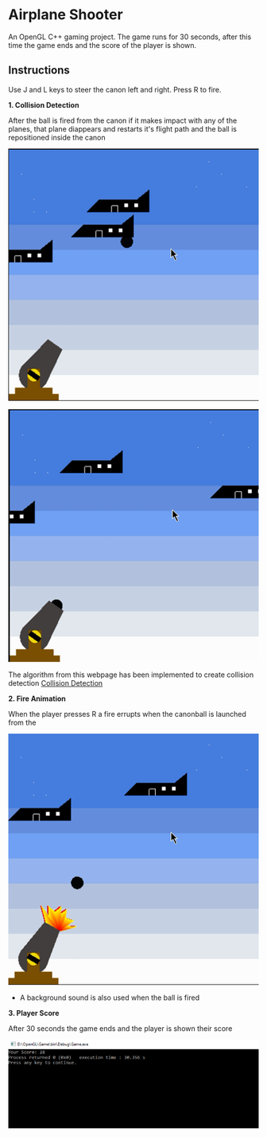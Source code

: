 # Airplane Shooter

An OpenGL C++ gaming project. The game runs for 30 seconds, after this time the game ends and the score of the player is shown.

## Instructions

Use J and L keys to steer the canon left and right. Press R to fire.

**1. Collision Detection**

After the ball is fired from the canon if it makes impact with any of the planes, that plane diappears and restarts it's flight path and the ball is repositioned inside the canon

![](Readme%20Attachments/collision1.png)

![](Readme%20Attachments/collision2.png)

The algorithm from this webpage has been implemented to create collision detection [Collision Detection](https://www.example.com)

**2. Fire Animation**

When the player presses R a fire errupts when the canonball is launched from the 

![](Readme%20Attachments/fire.png)

- A background sound is also used when the ball is fired

**3. Player Score**

After 30 seconds the game ends and the player is shown their score

![](Readme%20Attachments/score.png)
